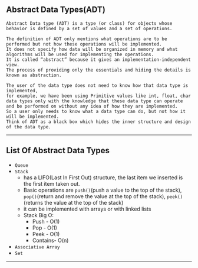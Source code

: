 ## Abstract Data Types(ADT)
``` 
Abstract Data type (ADT) is a type (or class) for objects whose behavior is defined by a set of values and a set of operations.

The definition of ADT only mentions what operations are to be performed but not how these operations will be implemented. 
It does not specify how data will be organized in memory and what algorithms will be used for implementing the operations. 
It is called “abstract” because it gives an implementation-independent view. 
The process of providing only the essentials and hiding the details is known as abstraction.
```
``` 
The user of the data type does not need to know how that data type is implemented, 
for example, we have been using Primitive values like int, float, char data types only with the knowledge that these data type can operate and be performed on without any idea of how they are implemented. 
So a user only needs to know what a data type can do, but not how it will be implemented. 
Think of ADT as a black box which hides the inner structure and design of the data type. 
```
---

## List Of Abstract Data Types
- `Queue`
- `Stack`
  - has a LIFO(Last In First Out) structure, the last item we inserted is the first item taken out. 
  - Basic operations are `push()`(push a value to the top of the stack), `pop()`(return and remove the value at the top of the stack), `peek()`(returns the value at the top of the stack)
  - it can be implemented with arrays or with linked lists
  - Stack Big O:
    - Push - O(1) 
    - Pop - O(1)
    - Peek - O(1)
    - Contains- O(n)
- `Associative Array` 
- `Set`
---
